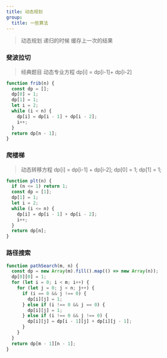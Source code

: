 ```yaml
---
title: 动态规划
group:
  title: 一些算法
---
```


> 动态规划 递归的时候 缓存上一次的结果

### 斐波拉切

> 经典题目 动态专业方程 dp[i] = dp[i-1]+ dp[i-2]

```js
function frib(n) {
  const dp = [];
  dp[0] = 1;
  dp[1] = 1;
  let i = 2;
  while (i < n) {
    dp[i] = dp[i - 1] + dp[i - 2];
    i++;
  }
  return dp[n - 1];
}
```

### 爬楼梯

> 动态转移方程 dp[i] = dp[i-1] + dp[i-2]; dp[0] = 1; dp[1] = 1;

```js
function plt(n) {
  if (n <= 1) return 1;
  const dp = [1];
  dp[1] = 1;
  let i = 2;
  while (i <= n) {
    dp[i] = dp[i - 1] + dp[i - 2];
    i++;
  }
  return dp[n];
}
```

### 路径搜索

```js
function pathSearch(m, n) {
  const dp = new Array(m).fill().map(() => new Array(n));
  dp[0][0] = 1;
  for (let i = 0; i < m; i++) {
    for (let j = 0; j < n; j++) {
      if (i == 0 && j !== 0) {
        dp[i][j] = 1;
      } else if (i !== 0 && j == 0) {
        dp[i][j] = 1;
      } else if (i !== 0 && j !== 0) {
        dp[i][j] = dp[i - 1][j] + dp[i][j - 1];
      }
    }
  }
  return dp[m - 1][n - 1];
}
```
